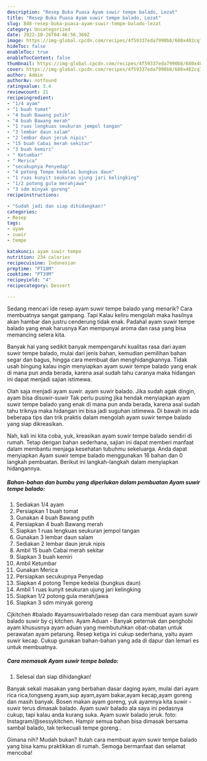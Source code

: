 ```yaml
---
description: "Resep Buka Puasa Ayam suwir tempe balado, Lezat"
title: "Resep Buka Puasa Ayam suwir tempe balado, Lezat"
slug: 848-resep-buka-puasa-ayam-suwir-tempe-balado-lezat
category: Uncategorized
date: 2022-10-26T04:46:56.360Z
image: https://img-global.cpcdn.com/recipes/4f59337eda7990b8/680x482cq70/ayam-suwir-tempe-balado-foto-resep-utama.jpg
hideToc: false
enableToc: true
enableTocContent: false
thumbnail: https://img-global.cpcdn.com/recipes/4f59337eda7990b8/680x482cq70/ayam-suwir-tempe-balado-foto-resep-utama.jpg
cover: https://img-global.cpcdn.com/recipes/4f59337eda7990b8/680x482cq70/ayam-suwir-tempe-balado-foto-resep-utama.jpg
author: Admin
authorAv: notfound
ratingvalue: 3.4
reviewcount: 21
recipeingredient:
- "1/4 ayam"
- "1 buah tomat"
- "4 buah Bawang putih"
- "4 buah Bawang merah"
- "1 ruas lengkuas seukuran jempol tangan"
- "3 lembar daun salam"
- "2 lembar daun jeruk nipis"
- "15 buah Cabai merah sekitar"
- "3 buah kemiri"
- " Ketumbar"
- " Merica"
- "secukupnya Penyedap"
- "4 potong Tempe kedelai bungkus daun"
- "1 ruas kunyit seukuran ujung jari kelingking"
- "1/2 potong gula merahjawa"
- "3 sdm minyak goreng"
recipeinstructions:

- "Sudah jadi dan siap dihidangkan!"
categories:
- Resep
tags:
- ayam
- suwir
- tempe

katakunci: ayam suwir tempe 
nutrition: 234 calories
recipecuisine: Indonesian
preptime: "PT18M"
cooktime: "PT39M"
recipeyield: "4"
recipecategory: Dessert

---
```



Sedang mencari ide resep ayam suwir tempe balado yang menarik? Cara membuatnya sangat gampang. Tapi Kalau keliru mengolah maka hasilnya akan hambar dan justru cenderung tidak enak. Padahal ayam suwir tempe balado yang enak harusnya Kan mempunyai aroma dan rasa yang bisa memancing selera kita.


Banyak hal yang sedikit banyak mempengaruhi kualitas rasa dari ayam suwir tempe balado, mulai dari jenis bahan, kemudian pemilihan bahan segar dan bagus, hingga cara membuat dan menghidangkannya. Tidak usah bingung kalau ingin menyiapkan ayam suwir tempe balado yang enak di mana pun anda berada, karena asal sudah tahu caranya maka hidangan ini dapat menjadi sajian istimewa.

Olah saja menjadi ayam suwir. ayam suwir balado. Jika sudah agak dingin, ayam bisa disuwir-suwir Tak perlu pusing jika hendak menyiapkan ayam suwir tempe balado yang enak di mana pun anda berada, karena asal sudah tahu triknya maka hidangan ini bisa jadi suguhan istimewa. Di bawah ini ada beberapa tips dan trik praktis dalam mengolah ayam suwir tempe balado yang siap dikreasikan.


Nah, kali ini kita coba, yuk, kreasikan ayam suwir tempe balado sendiri di rumah. Tetap dengan bahan sederhana, sajian ini dapat memberi manfaat dalam membantu menjaga kesehatan tubuhmu sekeluarga. Anda dapat menyiapkan Ayam suwir tempe balado menggunakan 16 bahan dan 0 langkah pembuatan. Berikut ini langkah-langkah dalam menyiapkan hidangannya.

<!--inarticleads1-->

##### Bahan-bahan dan bumbu yang diperlukan dalam pembuatan Ayam suwir tempe balado:

1. Sediakan 1/4 ayam
1. Persiapkan 1 buah tomat
1. Gunakan 4 buah Bawang putih
1. Persiapkan 4 buah Bawang merah
1. Siapkan 1 ruas lengkuas seukuran jempol tangan
1. Gunakan 3 lembar daun salam
1. Sediakan 2 lembar daun jeruk nipis
1. Ambil 15 buah Cabai merah sekitar
1. Siapkan 3 buah kemiri
1. Ambil  Ketumbar
1. Gunakan  Merica
1. Persiapkan secukupnya Penyedap
1. Siapkan 4 potong Tempe kedelai (bungkus daun)
1. Ambil 1 ruas kunyit seukuran ujung jari kelingking
1. Siapkan 1/2 potong gula merah/jawa
1. Siapkan 3 sdm minyak goreng


Cjkitchen #balado #ayamsuwirbalado resep dan cara membuat ayam suwir balado suwir by cj kitchen. Ayam Aduan - Banyak peternak dan penghobi ayam khususnya ayam aduan yang membutuhkan obat-obatan untuk perawatan ayam petarung. Resep ketiga ini cukup sederhana, yaitu ayam suwir kecap. Cukup gunakan bahan-bahan yang ada di dapur dan lemari es untuk membuatnya. 

<!--inarticleads2-->

##### Cara memasak Ayam suwir tempe balado:


1. Selesai dan siap dihidangkan!

Banyak sekali masakan yang berbahan dasar daging ayam, mulai dari ayam rica rica,tongseng ayam,sup ayam,ayam bakar,ayam kecap,ayam goreng dan masih banyak. Bosen makan ayam goreng, yuk ayamnya kita suwir - suwir terus dimasak balado. Ayam suwir balado ala saya ini pedasnya cukup, tapi kalau anda kurang suka. Ayam suwir balado jeruk. foto: Instagram/@sessykitchen. Hampir semua bahan bisa dimasak bersama sambal balado, tak terkecuali tempe goreng.. 

Gimana nih? Mudah bukan? Itulah cara membuat ayam suwir tempe balado yang bisa kamu praktikkan di rumah. Semoga bermanfaat dan selamat mencoba!
